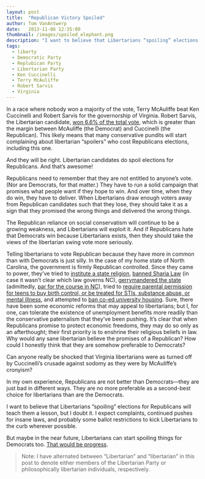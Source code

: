 ```yaml
---
layout: post
title:  "Republican Victory Spoiled"
author: Tom VanAntwerp
date:   2013-11-06 12:35:00
thumbnail: /images/spoiled_elephant.png
description: "I want to believe that Libertarians “spoiling” elections for Republicans will teach them a lesson, but I doubt it. I expect complaints, continued pushes for insane laws, and probably some ballot restrictions to kick Libertarians to the curb wherever possible. But maybe in the near future, Libertarians can start spoiling things for Democrats too. That would be progress."
tags:
  - liberty
  - Democratic Party
  - Replubican Party
  - Libertarian Party
  - Ken Cuccinelli
  - Terry McAuliffe
  - Robert Sarvis
  - Virginia
---
```

In a race where nobody won a majority of the vote, Terry McAuliffe beat Ken Cuccinelli and Robert Sarvis for the governorship of Virginia. Robert Sarvis, the Libertarian candidate, [won 6.6% of the total vote](http://www.washingtonpost.com/wp-srv/special/local/2013-elections/demographics/), which is greater than the margin between McAuliffe (the Democrat) and Cuccinelli (the Republican). This likely means that many conservative pundits will start complaining about libertarian “spoilers” who cost Republicans elections, including this one.

And they will be right. Libertarian candidates do spoil elections for Republicans. And that’s awesome!

Republicans need to remember that they are not entitled to anyone’s vote. (Nor are Democrats, for that matter.) They have to run a solid campaign that promises what people want if they hope to win. And over time, when they do win, they have to deliver. When Libertarians draw enough voters away from Republican candidates such that they lose, they should take it as a sign that they promised the wrong things and delivered the wrong things.

The Republican reliance on social conservatism will continue to be a growing weakness, and Libertarians will exploit it. And if Republicans hate that Democrats win because Libertarians exists, then they should take the views of the libertarian swing vote more seriously.

Telling libertarians to vote Republican because they have more in common than with Democrats is just silly. In the case of my home state of North Carolina, the government is firmly Republican controlled. Since they came to power, they’ve tried to [institute a state religion](http://www.washingtonpost.com/blogs/she-the-people/wp/2013/04/04/a-state-religion-whats-next-north-carolina-secession/), [banned Sharia Law](http://www.washingtontimes.com/news/2013/aug/28/nc-bans-judges-turning-shariah-law-decide-cases/) (in case it wasn’t clear which law governs NC), [gerrymandered the state]() (admittedly, [par for the course in NC](http://en.wikipedia.org/wiki/North_Carolina's_12th_congressional_district)), tried to [require parental permission for teens to buy birth control, or be treated for STIs, substance abuse, or mental illness](http://www.newsobserver.com/2013/05/07/2877792/nc-house-approves-bill-requiring.html), and attempted to [ban co-ed university housing](http://www.newsobserver.com/2013/04/02/2797316/dome-bill-would-ban-unc-ch-co.html). Sure, there have been some economic reforms that may appeal to libertarians; but I, for one, can tolerate the existence of unemployment benefits more readily than the conservative paternalism that they’ve been pushing. It’s clear that when Republicans promise to protect economic freedoms, they may do so only as an afterthought; their first priority is to enshrine their religious beliefs in law. Why would any sane libertarian believe the promises of a Republican? How could I honestly think that they are somehow preferable to Democrats?

Can anyone really be shocked that Virginia libertarians were as turned off by Cuccinelli’s crusade against sodomy as they were by McAuliffe’s cronyism?

In my own experience, Republicans are not better than Democrats—they are just bad in different ways. They are no more preferable as a second-best choice for libertarians than are the Democrats.

I want to believe that Libertarians “spoiling” elections for Republicans will teach them a lesson, but I doubt it. I expect complaints, continued pushes for insane laws, and probably some ballot restrictions to kick Libertarians to the curb wherever possible.

But maybe in the near future, Libertarians can start spoiling things for Democrats too. [That would be progress](http://libertycrier.com/washington-post-exit-polling-twice-many-self-identified-liberals-voted-sarvis-conservatives/).

> Note: I have alternated between “Libertarian” and “libertarian” in this post to denote either members of the Libertarian Party or philosophically libertarian individuals, respectively.
